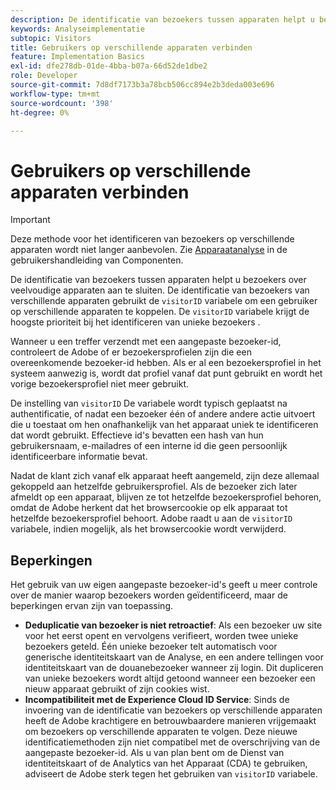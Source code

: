 ```yaml
---
description: De identificatie van bezoekers tussen apparaten helpt u bezoekers over veelvoudige apparaten aan te sluiten. De identificatie van bezoekers tussen apparaten gebruikt de variabele van bezoekersidentiteitskaart, s.bezoekerID, om een gebruiker over apparaten te associëren.
keywords: Analyseimplementatie
subtopic: Visitors
title: Gebruikers op verschillende apparaten verbinden
feature: Implementation Basics
exl-id: dfe278db-01de-4bba-b07a-66d52de1dbe2
role: Developer
source-git-commit: 7d8df7173b3a78bcb506cc894e2b3deda003e696
workflow-type: tm+mt
source-wordcount: '398'
ht-degree: 0%

---
```


# Gebruikers op verschillende apparaten verbinden

>[!IMPORTANT]
>
>Deze methode voor het identificeren van bezoekers op verschillende apparaten wordt niet langer aanbevolen. Zie [Apparaatanalyse](/help/components/cda/overview.md) in de gebruikershandleiding van Componenten.

De identificatie van bezoekers tussen apparaten helpt u bezoekers over veelvoudige apparaten aan te sluiten. De identificatie van bezoekers van verschillende apparaten gebruikt de `visitorID` variabele om een gebruiker op verschillende apparaten te koppelen. De `visitorID` variabele krijgt de hoogste prioriteit bij het identificeren van unieke bezoekers .

Wanneer u een treffer verzendt met een aangepaste bezoeker-id, controleert de Adobe of er bezoekersprofielen zijn die een overeenkomende bezoeker-id hebben. Als er al een bezoekersprofiel in het systeem aanwezig is, wordt dat profiel vanaf dat punt gebruikt en wordt het vorige bezoekersprofiel niet meer gebruikt.

De instelling van `visitorID` De variabele wordt typisch geplaatst na authentificatie, of nadat een bezoeker één of andere andere actie uitvoert die u toestaat om hen onafhankelijk van het apparaat uniek te identificeren dat wordt gebruikt. Effectieve id&#39;s bevatten een hash van hun gebruikersnaam, e-mailadres of een interne id die geen persoonlijk identificeerbare informatie bevat.

Nadat de klant zich vanaf elk apparaat heeft aangemeld, zijn deze allemaal gekoppeld aan hetzelfde gebruikersprofiel. Als de bezoeker zich later afmeldt op een apparaat, blijven ze tot hetzelfde bezoekersprofiel behoren, omdat de Adobe herkent dat het browsercookie op elk apparaat tot hetzelfde bezoekersprofiel behoort. Adobe raadt u aan de `visitorID` variabele, indien mogelijk, als het browsercookie wordt verwijderd.

## Beperkingen

Het gebruik van uw eigen aangepaste bezoeker-id&#39;s geeft u meer controle over de manier waarop bezoekers worden geïdentificeerd, maar de beperkingen ervan zijn van toepassing.

* **Deduplicatie van bezoeker is niet retroactief**: Als een bezoeker uw site voor het eerst opent en vervolgens verifieert, worden twee unieke bezoekers geteld. Één unieke bezoeker telt automatisch voor generische identiteitskaart van de Analyse, en een andere tellingen voor identiteitskaart van de douanebezoeker wanneer zij login. Dit dupliceren van unieke bezoekers wordt altijd getoond wanneer een bezoeker een nieuw apparaat gebruikt of zijn cookies wist.
* **Incompatibiliteit met de Experience Cloud ID Service**: Sinds de invoering van de identificatie van bezoekers op verschillende apparaten heeft de Adobe krachtigere en betrouwbaardere manieren vrijgemaakt om bezoekers op verschillende apparaten te volgen. Deze nieuwe identificatiemethoden zijn niet compatibel met de overschrijving van de aangepaste bezoeker-id. Als u van plan bent om de Dienst van identiteitskaart of de Analytics van het Apparaat (CDA) te gebruiken, adviseert de Adobe sterk tegen het gebruiken van `visitorID` variabele.
